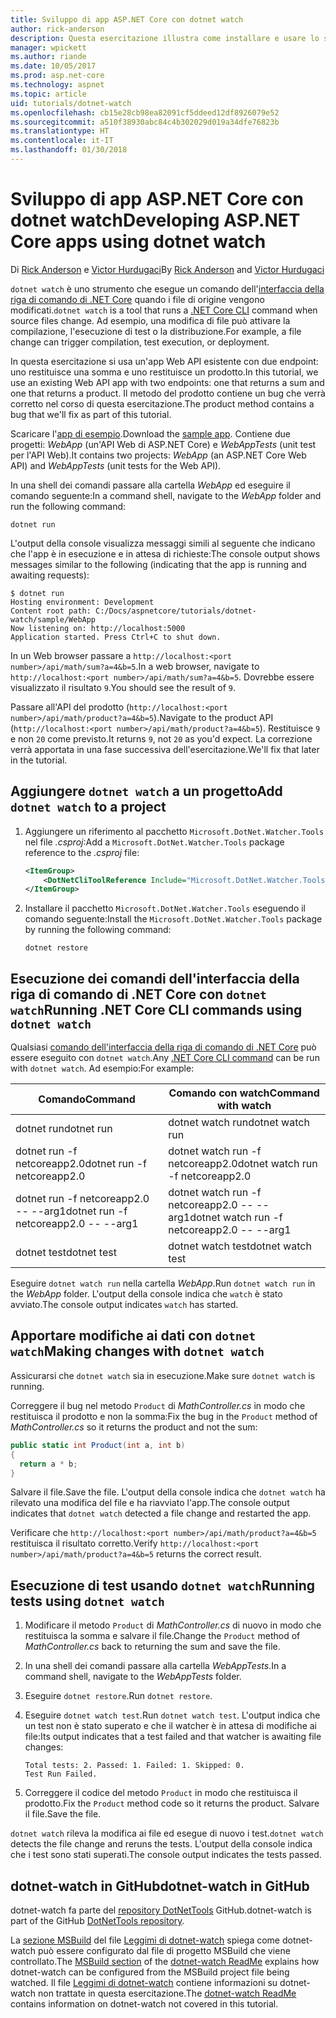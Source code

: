 ```yaml
---
title: Sviluppo di app ASP.NET Core con dotnet watch
author: rick-anderson
description: Questa esercitazione illustra come installare e usare lo strumento watcher per file dell'interfaccia della riga di comando di .NET Core (dotnet watch) in un'applicazione ASP.NET Core.
manager: wpickett
ms.author: riande
ms.date: 10/05/2017
ms.prod: asp.net-core
ms.technology: aspnet
ms.topic: article
uid: tutorials/dotnet-watch
ms.openlocfilehash: cb15e28cb98ea82091cf5ddeed12df8926079e52
ms.sourcegitcommit: a510f38930abc84c4b302029d019a34dfe76823b
ms.translationtype: HT
ms.contentlocale: it-IT
ms.lasthandoff: 01/30/2018
---
```

# <a name="developing-aspnet-core-apps-using-dotnet-watch"></a><span data-ttu-id="7729e-103">Sviluppo di app ASP.NET Core con dotnet watch</span><span class="sxs-lookup"><span data-stu-id="7729e-103">Developing ASP.NET Core apps using dotnet watch</span></span>

<span data-ttu-id="7729e-104">Di [Rick Anderson](https://twitter.com/RickAndMSFT) e [Victor Hurdugaci](https://twitter.com/victorhurdugaci)</span><span class="sxs-lookup"><span data-stu-id="7729e-104">By [Rick Anderson](https://twitter.com/RickAndMSFT) and [Victor Hurdugaci](https://twitter.com/victorhurdugaci)</span></span>

<span data-ttu-id="7729e-105">`dotnet watch` è uno strumento che esegue un comando dell'[interfaccia della riga di comando di .NET Core](/dotnet/core/tools) quando i file di origine vengono modificati.</span><span class="sxs-lookup"><span data-stu-id="7729e-105">`dotnet watch` is a tool that runs a [.NET Core CLI](/dotnet/core/tools) command when source files change.</span></span> <span data-ttu-id="7729e-106">Ad esempio, una modifica di file può attivare la compilazione, l'esecuzione di test o la distribuzione.</span><span class="sxs-lookup"><span data-stu-id="7729e-106">For example, a file change can trigger compilation, test execution, or deployment.</span></span>

<span data-ttu-id="7729e-107">In questa esercitazione si usa un'app Web API esistente con due endpoint: uno restituisce una somma e uno restituisce un prodotto.</span><span class="sxs-lookup"><span data-stu-id="7729e-107">In this tutorial, we use an existing Web API app with two endpoints: one that returns a sum and one that returns a product.</span></span> <span data-ttu-id="7729e-108">Il metodo del prodotto contiene un bug che verrà corretto nel corso di questa esercitazione.</span><span class="sxs-lookup"><span data-stu-id="7729e-108">The product method contains a bug that we'll fix as part of this tutorial.</span></span>

<span data-ttu-id="7729e-109">Scaricare l'[app di esempio](https://github.com/aspnet/Docs/tree/master/aspnetcore/tutorials/dotnet-watch/sample).</span><span class="sxs-lookup"><span data-stu-id="7729e-109">Download the [sample app](https://github.com/aspnet/Docs/tree/master/aspnetcore/tutorials/dotnet-watch/sample).</span></span> <span data-ttu-id="7729e-110">Contiene due progetti: *WebApp* (un'API Web di ASP.NET Core) e *WebAppTests* (unit test per l'API Web).</span><span class="sxs-lookup"><span data-stu-id="7729e-110">It contains two projects: *WebApp* (an ASP.NET Core Web API) and *WebAppTests* (unit tests for the Web API).</span></span>

<span data-ttu-id="7729e-111">In una shell dei comandi passare alla cartella *WebApp* ed eseguire il comando seguente:</span><span class="sxs-lookup"><span data-stu-id="7729e-111">In a command shell, navigate to the *WebApp* folder and run the following command:</span></span>

```console
dotnet run
```

<span data-ttu-id="7729e-112">L'output della console visualizza messaggi simili al seguente che indicano che l'app è in esecuzione e in attesa di richieste:</span><span class="sxs-lookup"><span data-stu-id="7729e-112">The console output shows messages similar to the following (indicating that the app is running and awaiting requests):</span></span>

```console
$ dotnet run
Hosting environment: Development
Content root path: C:/Docs/aspnetcore/tutorials/dotnet-watch/sample/WebApp
Now listening on: http://localhost:5000
Application started. Press Ctrl+C to shut down.
```

<span data-ttu-id="7729e-113">In un Web browser passare a `http://localhost:<port number>/api/math/sum?a=4&b=5`.</span><span class="sxs-lookup"><span data-stu-id="7729e-113">In a web browser, navigate to `http://localhost:<port number>/api/math/sum?a=4&b=5`.</span></span> <span data-ttu-id="7729e-114">Dovrebbe essere visualizzato il risultato `9`.</span><span class="sxs-lookup"><span data-stu-id="7729e-114">You should see the result of `9`.</span></span>

<span data-ttu-id="7729e-115">Passare all'API del prodotto (`http://localhost:<port number>/api/math/product?a=4&b=5`).</span><span class="sxs-lookup"><span data-stu-id="7729e-115">Navigate to the product API (`http://localhost:<port number>/api/math/product?a=4&b=5`).</span></span> <span data-ttu-id="7729e-116">Restituisce `9` e non `20` come previsto.</span><span class="sxs-lookup"><span data-stu-id="7729e-116">It returns `9`, not `20` as you'd expect.</span></span> <span data-ttu-id="7729e-117">La correzione verrà apportata in una fase successiva dell'esercitazione.</span><span class="sxs-lookup"><span data-stu-id="7729e-117">We'll fix that later in the tutorial.</span></span>

## <a name="add-dotnet-watch-to-a-project"></a><span data-ttu-id="7729e-118">Aggiungere `dotnet watch` a un progetto</span><span class="sxs-lookup"><span data-stu-id="7729e-118">Add `dotnet watch` to a project</span></span>

1. <span data-ttu-id="7729e-119">Aggiungere un riferimento al pacchetto `Microsoft.DotNet.Watcher.Tools` nel file *.csproj*:</span><span class="sxs-lookup"><span data-stu-id="7729e-119">Add a `Microsoft.DotNet.Watcher.Tools` package reference to the *.csproj* file:</span></span>

    ```xml
    <ItemGroup>
        <DotNetCliToolReference Include="Microsoft.DotNet.Watcher.Tools" Version="2.0.0" />
    </ItemGroup> 
    ```

1. <span data-ttu-id="7729e-120">Installare il pacchetto `Microsoft.DotNet.Watcher.Tools` eseguendo il comando seguente:</span><span class="sxs-lookup"><span data-stu-id="7729e-120">Install the `Microsoft.DotNet.Watcher.Tools` package by running the following command:</span></span>
    
    ```console
    dotnet restore
    ```

## <a name="running-net-core-cli-commands-using-dotnet-watch"></a><span data-ttu-id="7729e-121">Esecuzione dei comandi dell'interfaccia della riga di comando di .NET Core con `dotnet watch`</span><span class="sxs-lookup"><span data-stu-id="7729e-121">Running .NET Core CLI commands using `dotnet watch`</span></span>

<span data-ttu-id="7729e-122">Qualsiasi [comando dell'interfaccia della riga di comando di .NET Core](/dotnet/core/tools#cli-commands) può essere eseguito con `dotnet watch`.</span><span class="sxs-lookup"><span data-stu-id="7729e-122">Any [.NET Core CLI command](/dotnet/core/tools#cli-commands) can be run with `dotnet watch`.</span></span> <span data-ttu-id="7729e-123">Ad esempio:</span><span class="sxs-lookup"><span data-stu-id="7729e-123">For example:</span></span>

| <span data-ttu-id="7729e-124">Comando</span><span class="sxs-lookup"><span data-stu-id="7729e-124">Command</span></span> | <span data-ttu-id="7729e-125">Comando con watch</span><span class="sxs-lookup"><span data-stu-id="7729e-125">Command with watch</span></span> |
| ---- | ----- |
| <span data-ttu-id="7729e-126">dotnet run</span><span class="sxs-lookup"><span data-stu-id="7729e-126">dotnet run</span></span> | <span data-ttu-id="7729e-127">dotnet watch run</span><span class="sxs-lookup"><span data-stu-id="7729e-127">dotnet watch run</span></span> |
| <span data-ttu-id="7729e-128">dotnet run -f netcoreapp2.0</span><span class="sxs-lookup"><span data-stu-id="7729e-128">dotnet run -f netcoreapp2.0</span></span> | <span data-ttu-id="7729e-129">dotnet watch run -f netcoreapp2.0</span><span class="sxs-lookup"><span data-stu-id="7729e-129">dotnet watch run -f netcoreapp2.0</span></span> |
| <span data-ttu-id="7729e-130">dotnet run -f netcoreapp2.0 -- --arg1</span><span class="sxs-lookup"><span data-stu-id="7729e-130">dotnet run -f netcoreapp2.0 -- --arg1</span></span> | <span data-ttu-id="7729e-131">dotnet watch run -f netcoreapp2.0 -- --arg1</span><span class="sxs-lookup"><span data-stu-id="7729e-131">dotnet watch run -f netcoreapp2.0 -- --arg1</span></span> |
| <span data-ttu-id="7729e-132">dotnet test</span><span class="sxs-lookup"><span data-stu-id="7729e-132">dotnet test</span></span> | <span data-ttu-id="7729e-133">dotnet watch test</span><span class="sxs-lookup"><span data-stu-id="7729e-133">dotnet watch test</span></span> |

<span data-ttu-id="7729e-134">Eseguire `dotnet watch run` nella cartella *WebApp*.</span><span class="sxs-lookup"><span data-stu-id="7729e-134">Run `dotnet watch run` in the *WebApp* folder.</span></span> <span data-ttu-id="7729e-135">L'output della console indica che `watch` è stato avviato.</span><span class="sxs-lookup"><span data-stu-id="7729e-135">The console output indicates `watch` has started.</span></span>

## <a name="making-changes-with-dotnet-watch"></a><span data-ttu-id="7729e-136">Apportare modifiche ai dati con `dotnet watch`</span><span class="sxs-lookup"><span data-stu-id="7729e-136">Making changes with `dotnet watch`</span></span>

<span data-ttu-id="7729e-137">Assicurarsi che `dotnet watch` sia in esecuzione.</span><span class="sxs-lookup"><span data-stu-id="7729e-137">Make sure `dotnet watch` is running.</span></span>

<span data-ttu-id="7729e-138">Correggere il bug nel metodo `Product` di *MathController.cs* in modo che restituisca il prodotto e non la somma:</span><span class="sxs-lookup"><span data-stu-id="7729e-138">Fix the bug in the `Product` method of *MathController.cs* so it returns the product and not the sum:</span></span>

```csharp
public static int Product(int a, int b)
{
  return a * b;
} 
```

<span data-ttu-id="7729e-139">Salvare il file.</span><span class="sxs-lookup"><span data-stu-id="7729e-139">Save the file.</span></span> <span data-ttu-id="7729e-140">L'output della console indica che `dotnet watch` ha rilevato una modifica del file e ha riavviato l'app.</span><span class="sxs-lookup"><span data-stu-id="7729e-140">The console output indicates that `dotnet watch` detected a file change and restarted the app.</span></span>

<span data-ttu-id="7729e-141">Verificare che `http://localhost:<port number>/api/math/product?a=4&b=5` restituisca il risultato corretto.</span><span class="sxs-lookup"><span data-stu-id="7729e-141">Verify `http://localhost:<port number>/api/math/product?a=4&b=5` returns the correct result.</span></span>

## <a name="running-tests-using-dotnet-watch"></a><span data-ttu-id="7729e-142">Esecuzione di test usando `dotnet watch`</span><span class="sxs-lookup"><span data-stu-id="7729e-142">Running tests using `dotnet watch`</span></span>

1. <span data-ttu-id="7729e-143">Modificare il metodo `Product` di *MathController.cs* di nuovo in modo che restituisca la somma e salvare il file.</span><span class="sxs-lookup"><span data-stu-id="7729e-143">Change the `Product` method of *MathController.cs* back to returning the sum and save the file.</span></span>
1. <span data-ttu-id="7729e-144">In una shell dei comandi passare alla cartella *WebAppTests*.</span><span class="sxs-lookup"><span data-stu-id="7729e-144">In a command shell, navigate to the *WebAppTests* folder.</span></span>
1. <span data-ttu-id="7729e-145">Eseguire `dotnet restore`.</span><span class="sxs-lookup"><span data-stu-id="7729e-145">Run `dotnet restore`.</span></span>
1. <span data-ttu-id="7729e-146">Eseguire `dotnet watch test`.</span><span class="sxs-lookup"><span data-stu-id="7729e-146">Run `dotnet watch test`.</span></span> <span data-ttu-id="7729e-147">L'output indica che un test non è stato superato e che il watcher è in attesa di modifiche ai file:</span><span class="sxs-lookup"><span data-stu-id="7729e-147">Its output indicates that a test failed and that watcher is awaiting file changes:</span></span>

     ```console
     Total tests: 2. Passed: 1. Failed: 1. Skipped: 0.
     Test Run Failed.
     ```

1. <span data-ttu-id="7729e-148">Correggere il codice del metodo `Product` in modo che restituisca il prodotto.</span><span class="sxs-lookup"><span data-stu-id="7729e-148">Fix the `Product` method code so it returns the product.</span></span> <span data-ttu-id="7729e-149">Salvare il file.</span><span class="sxs-lookup"><span data-stu-id="7729e-149">Save the file.</span></span>

<span data-ttu-id="7729e-150">`dotnet watch` rileva la modifica ai file ed esegue di nuovo i test.</span><span class="sxs-lookup"><span data-stu-id="7729e-150">`dotnet watch` detects the file change and reruns the tests.</span></span> <span data-ttu-id="7729e-151">L'output della console indica che i test sono stati superati.</span><span class="sxs-lookup"><span data-stu-id="7729e-151">The console output indicates the tests passed.</span></span>

## <a name="dotnet-watch-in-github"></a><span data-ttu-id="7729e-152">dotnet-watch in GitHub</span><span class="sxs-lookup"><span data-stu-id="7729e-152">dotnet-watch in GitHub</span></span>

<span data-ttu-id="7729e-153">dotnet-watch fa parte del [repository DotNetTools](https://github.com/aspnet/DotNetTools/tree/dev/src/dotnet-watch) GitHub.</span><span class="sxs-lookup"><span data-stu-id="7729e-153">dotnet-watch is part of the GitHub [DotNetTools repository](https://github.com/aspnet/DotNetTools/tree/dev/src/dotnet-watch).</span></span>

<span data-ttu-id="7729e-154">La [sezione MSBuild](https://github.com/aspnet/DotNetTools/tree/dev/src/dotnet-watch#msbuild) del file [Leggimi di dotnet-watch](https://github.com/aspnet/DotNetTools/blob/dev/src/dotnet-watch/README.md) spiega come dotnet-watch può essere configurato dal file di progetto MSBuild che viene controllato.</span><span class="sxs-lookup"><span data-stu-id="7729e-154">The [MSBuild section](https://github.com/aspnet/DotNetTools/tree/dev/src/dotnet-watch#msbuild) of the [dotnet-watch ReadMe](https://github.com/aspnet/DotNetTools/blob/dev/src/dotnet-watch/README.md) explains how dotnet-watch can be configured from the MSBuild project file being watched.</span></span> <span data-ttu-id="7729e-155">Il file [Leggimi di dotnet-watch](https://github.com/aspnet/DotNetTools/blob/dev/src/dotnet-watch/README.md) contiene informazioni su dotnet-watch non trattate in questa esercitazione.</span><span class="sxs-lookup"><span data-stu-id="7729e-155">The [dotnet-watch ReadMe](https://github.com/aspnet/DotNetTools/blob/dev/src/dotnet-watch/README.md) contains information on dotnet-watch not covered in this tutorial.</span></span>
